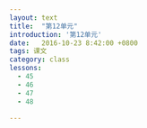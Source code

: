```yaml
---
layout: text
title:  "第12单元"
introduction: '第12单元'
date:   2016-10-23 8:42:00 +0800
tags: 课文
category: class
lessons:
  - 45 
  - 46
  - 47
  - 48

---
```



